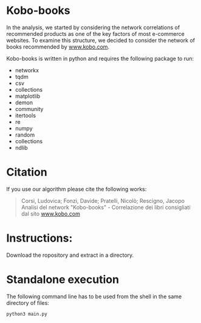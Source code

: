 # Kobo-books

In the analysis, we started by considering the network correlations of recommended products as one of the key factors of most e-commerce websites. To examine this structure, we decided to consider the network of books recommended by www.kobo.com.

Kobo-books is written in python and requires the following package to run:

- networkx
- tqdm
- csv
- collections
- matplotlib
- demon
- community
- itertools
- re
- numpy
- random
- collections
- ndlib 

# Citation
If you use our algorithm please cite the following works:

>Corsi, Ludovica; Fonzi, Davide; Pratelli, Nicolò; Rescigno, Jacopo
>Analisi del network "Kobo-books" - Correlazione dei libri consigliati dal sito www.kobo.com

# Instructions:
Download the ropository and extract in a directory. 

# Standalone execution
The following command line has to be used from the shell in the same directory of files:
    

    python3 main.py
    



